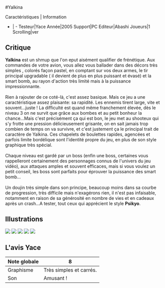 #Yalkina

Caractéristiques | Information
- | -
Testeur|Yace
Année|2005
Support|PC
Editeur|Abashi
Joueurs|1
Scrolling|ver

## Critique
<b>Yalkina</b> est un shmup que l'on eput aisément qualifier de frénétique. Aux commandes de votre avion, vous allez vous ballader dans des décors très simples , colorés façon pastel, en comptant sur vos deux armes, le tir principal upgradable ( il devient de plus en plus puissant et évasé) et la smart bomb, au rayon d'action très limité mais à la puissance impressionnante.<br/><br/>Rien à rajouter de ce coté-là, c'est assez basique. Mais ce jeu a une caractéristique assez plaisante: sa rapidité. Les ennemis tirent large, vite et souvent...juste ! La difficulté est quand même franchement élevée, dès le niveau 3 on ne survit que grâce aux bombes et au petit bonheur la chance...Mais c'est précisément ça qui est bon, le jeu met au shooteux qui s'y frotte une pression délicieusement grisante, on en sait jamais trop combien de temps on va survivre, et c'est justement ça le principal trait de caractère de Yalkina. Ces chapelets de boulettes rapides, agencées et parfois limite bordélique sont l'identité propre du jeu, en plus de son style graphique très spécial.<br/><br/>Chaque niveau est gardé par un boss (enfin une boss, certaines vous rappelleront certainement des personnages connus de l'univers du jeu vidéo), aux attaques amples et souvent efficaces, mais si vous voulez un petit conseil, les boss sont parfaits pour éprouver la puissance des smart bomb...<br/><br/>Un doujin très simple dans son principe, beaucoup moins dans sa courbe de progression, très difficile mais n'exagérons rien, il n'est pas infaisable, notamment en raison de sa générosité en nombre de vies et en cadeaux après un crash...A tester, tout ceux qui apprécient le style <b>Psikyo</b>. 

## Illustrations
![](http://www.shmup.com/images/thumbs/img_fiche_1_1072.jpg)
![](http://www.shmup.com/images/thumbs/img_fiche_2_1072.jpg)
![](http://www.shmup.com/images/thumbs/img_fiche_3_1072.jpg)
![](http://www.shmup.com/images/thumbs/img_fiche_4_1072.jpg)
![](http://www.shmup.com/images/thumbs/)

## L'avis Yace
Note globale|8
-|-
Graphisme|Très simples et carrés.
Son|Amusant !
